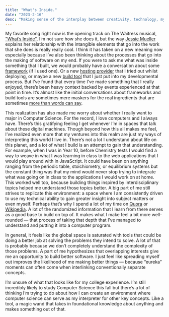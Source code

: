 ```yaml
---
title: "What's Inside."
date: "2023-2-16"
desc: "Making sense of the interplay between creativity, technology, my life experiences, and how they shape the software that I create."
---
```


My favorite song right now is the opening track on The Waitress musical, ["What’s Inside"](https://open.spotify.com/track/57y6Ioqgkt6Jk5kmj3CtIC?si=55b2bb924d134e60). I’m not sure how she does it, but the way [Jessie Mueller](https://en.wikipedia.org/wiki/Jessie_Mueller) explains her relationship with the intangible elements that go into the work that she does is really really cool. I think it has taken on a new meaning now especially because I’ve also been thinking about the processes that go into the making of software on my end. If you were to ask me what was inside something that I built, we would probably have a conversation about some [framework](https://www.codecademy.com/resources/blog/what-is-a-framework/) (if I used one). Or a new [hosting provider](https://support.google.com/domains/answer/3288265?hl=en) that I tried out whilst deploying, or maybe a new [build tool](https://stackoverflow.com/a/19516639) that I just put into my developmental process. But I’ve found that every time I’ve made something that I really enjoyed, there’s been heavy context backed by events experienced at that point in time. It’s almost like the initial conversations about frameworks and build tools are sometimes mere maskers for the real ingredients that are sometimes [more than words can say](https://genius.com/11787576).

This realization has also made me worry about whether I really want to major in Computer Science. For the record, I love computers and I always have. There’s this gratifying feeling I get whenever I’m in spaces that talk about these digital machines. Though beyond how this all makes me feel, I’ve realized even more that my ventures into this realm are just my ways of interpreting this world I live in. There’s not a lot I understand about life on this planet, and a lot of what I build is an attempt to gain that understanding. For example, when I was in Year 10, before Chemistry tests I would find a way to weave in what I was learning in class to the web applications that I would play around with in JavaScript. It could have been on anything ranging from the periodic table, stoichiometry, or equilibrium systems but the constant thing was that my mind would never stop trying to integrate what was going on in class to the applications I would work on at home. This worked well too, because building things inspired by interdisciplinary topics helped me understand those topics better. A big part of me still strives to replicate this environment: a space where I am consistently driven to use my technical ability to gain greater insight into subject matters or even myself. Perhaps that’s why I spend a lot of my time on [Quora](https://www.quora.com/) or [Wikipedia](https://en.wikipedia.org/wiki/Main_Page). A lot of the randomized information that I learn from there serves as a good base to build on top of. It makes what I make feel a bit more well-rounded — that process of taking that depth that I’ve managed to understand and putting it into a computer program.

In general, it feels like the global space is saturated with tools that could be doing a better job at solving the problems they intend to solve. A lot of that is probably because we don’t completely understand the complexity of those problems. A part of me hypothesizes that overlapping interests give me an opportunity to build better software. I just feel like spreading myself out improves the likelihood of me making better things — because “eureka” moments can often come when interlinking conventionally separate concepts.

I’m unsure of what that looks like for my college experience. I’m still incredibly likely to study Computer Science this fall but there’s a lot of thinking I’m trying to do about how I can create an environment where computer science can serve as my interpreter for other key concepts. Like a tool, a magic wand that takes in foundational knowledge about anything and makes something out of that.
